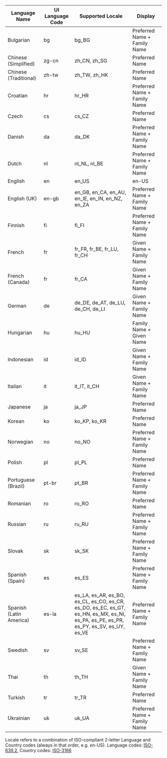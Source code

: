Language Name|UI Language Code|Supported Locale|Display
--|--|--|--
Bulgarian|bg|bg_BG|Preferred Name + Family Name
Chinese (Simplified)|zg-cn|zh_CN, zh_SG|Preferred Name 
Chinese (Traditional)|zh-tw|zh_TW, zh_HK|Preferred Name
Croatian|hr|hr_HR|Preferred Name + Family Name
Czech|cs|cs_CZ|Preferred Name
Danish|da|da_DK|Preferred Name + Family Name
Dutch|nl|nl_NL, nl_BE|Preferred Name + Family Name
English|en|en_US|en-US|Preferred Name + Family Name
English (UK)|en-gb|en_GB, en_CA, en_AU, en_IE, en_IN, en_NZ, en_ZA|Preferred Name + Family Name
Finnish|fi|fi_FI|Preferred Name + Family Name
French|fr|fr_FR, fr_BE, fr_LU, fr_CH|Given Name + Family Name
French (Canada)|fr|fr_CA|Given Name + Family Name
German|de|de_DE, de_AT, de_LU, de_CH, de_LI|Given Name + Family Name
Hungarian|hu|hu_HU|Family Name + Given Name 
Indonesian|id|id_ID|Given Name + Family Name
Italian|it|it_IT, it_CH|Given Name + Family Name
Japanese|ja|ja_JP|Preferred Name
Korean|ko|ko_KP, ko_KR|Preferred Name
Norwegian|no|no_NO|Preferred Name + Family Name
Polish|pl|pl_PL|Preferred Name
Portuguese (Brazil)|pt-br|pt_BR|Preferred Name + Family Name
Romanian|ro|ro_RO|Preferred Name
Russian|ru|ru_RU|Preferred Name + Family Name
Slovak|sk|sk_SK|Preferred Name + Family Name
Spanish (Spain)|es|es_ES|Preferred Name + Family Name
Spanish (Latin America)|es-la|es_LA, es_AR, es_BO, es_CL, es_CO, es_CR, es_DO, es_EC, es_GT, es_HN, es_MX, es_NI, es_PA, es_PE, es_PR, es_PY, es_SV, es_UY, es_VE|Preferred Name + Family Name
Swedish|sv|sv_SE|Preferred Name + Family Name 
Thai|th|th_TH|Given Name + Family Name
Turkish|tr|tr_TR|Preferred Name
Ukrainian|uk|uk_UA|Preferred Name + Family Name

Locale refers to a combination of ISO-compliant 2-letter Language and Country codes (always in that order, e.g. en-US). Language codes: [ISO-639.2](https://www.iso.org/iso-639-language-code), Country codes: [ISO-3166](https://www.iso.org/iso-3166-country-codes.html)
